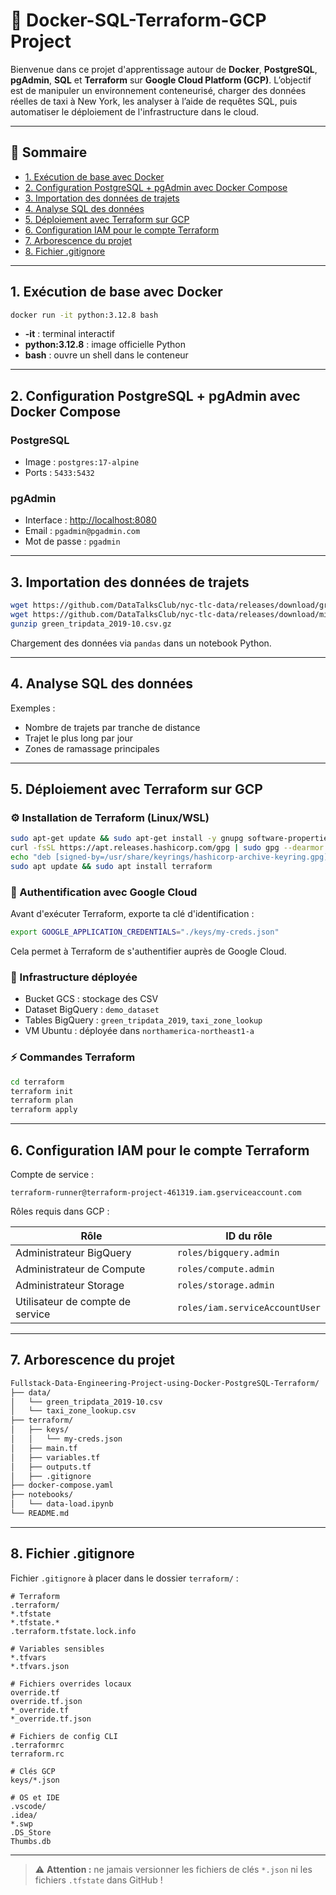 # 🚀 Docker-SQL-Terraform-GCP Project

Bienvenue dans ce projet d'apprentissage autour de **Docker**, **PostgreSQL**, **pgAdmin**, **SQL** et **Terraform** sur **Google Cloud Platform (GCP)**. L’objectif est de manipuler un environnement conteneurisé, charger des données réelles de taxi à New York, les analyser à l’aide de requêtes SQL, puis automatiser le déploiement de l'infrastructure dans le cloud.

---

## 🤩 Sommaire

* [1. Exécution de base avec Docker](#1-exécution-de-base-avec-docker)
* [2. Configuration PostgreSQL + pgAdmin avec Docker Compose](#2-configuration-postgresql--pgadmin-avec-docker-compose)
* [3. Importation des données de trajets](#3-importation-des-données-de-trajets)
* [4. Analyse SQL des données](#4-analyse-sql-des-données)
* [5. Déploiement avec Terraform sur GCP](#5-déploiement-avec-terraform-sur-gcp)
* [6. Configuration IAM pour le compte Terraform](#6-configuration-iam-pour-le-compte-terraform)
* [7. Arborescence du projet](#7-arborescence-du-projet)
* [8. Fichier .gitignore](#8-fichier-gitignore)

---

## 1. Exécution de base avec Docker

```bash
docker run -it python:3.12.8 bash
```

* **-it** : terminal interactif
* **python:3.12.8** : image officielle Python
* **bash** : ouvre un shell dans le conteneur

---

## 2. Configuration PostgreSQL + pgAdmin avec Docker Compose

### PostgreSQL

* Image : `postgres:17-alpine`
* Ports : `5433:5432`

### pgAdmin

* Interface : [http://localhost:8080](http://localhost:8080)
* Email : `pgadmin@pgadmin.com`
* Mot de passe : `pgadmin`

---

## 3. Importation des données de trajets

```bash
wget https://github.com/DataTalksClub/nyc-tlc-data/releases/download/green/green_tripdata_2019-10.csv.gz
wget https://github.com/DataTalksClub/nyc-tlc-data/releases/download/misc/taxi_zone_lookup.csv
gunzip green_tripdata_2019-10.csv.gz
```

Chargement des données via `pandas` dans un notebook Python.

---

## 4. Analyse SQL des données

Exemples :

* Nombre de trajets par tranche de distance
* Trajet le plus long par jour
* Zones de ramassage principales

---

## 5. Déploiement avec Terraform sur GCP

### ⚙️ Installation de Terraform (Linux/WSL)

```bash
sudo apt-get update && sudo apt-get install -y gnupg software-properties-common curl
curl -fsSL https://apt.releases.hashicorp.com/gpg | sudo gpg --dearmor -o /usr/share/keyrings/hashicorp-archive-keyring.gpg
echo "deb [signed-by=/usr/share/keyrings/hashicorp-archive-keyring.gpg] https://apt.releases.hashicorp.com $(lsb_release -cs) main" | sudo tee /etc/apt/sources.list.d/hashicorp.list
sudo apt update && sudo apt install terraform
```

### 🔑 Authentification avec Google Cloud

Avant d'exécuter Terraform, exporte ta clé d'identification :

```bash
export GOOGLE_APPLICATION_CREDENTIALS="./keys/my-creds.json"
```

Cela permet à Terraform de s'authentifier auprès de Google Cloud.

### 🔧 Infrastructure déployée

* Bucket GCS : stockage des CSV
* Dataset BigQuery : `demo_dataset`
* Tables BigQuery : `green_tripdata_2019`, `taxi_zone_lookup`
* VM Ubuntu : déployée dans `northamerica-northeast1-a`

### ⚡ Commandes Terraform

```bash
cd terraform
terraform init
terraform plan
terraform apply
```

---

## 6. Configuration IAM pour le compte Terraform

Compte de service :

```
terraform-runner@terraform-project-461319.iam.gserviceaccount.com
```

Rôles requis dans GCP :

| Rôle                             | ID du rôle                     |
| -------------------------------- | ------------------------------ |
| Administrateur BigQuery          | `roles/bigquery.admin`         |
| Administrateur de Compute        | `roles/compute.admin`          |
| Administrateur Storage           | `roles/storage.admin`          |
| Utilisateur de compte de service | `roles/iam.serviceAccountUser` |

---

## 7. Arborescence du projet

```bash
Fullstack-Data-Engineering-Project-using-Docker-PostgreSQL-Terraform/
├── data/
│   └── green_tripdata_2019-10.csv
│   └── taxi_zone_lookup.csv
├── terraform/
│   ├── keys/
│   │   └── my-creds.json
│   ├── main.tf
│   ├── variables.tf
│   ├── outputs.tf
│   ├── .gitignore
├── docker-compose.yaml
├── notebooks/
│   └── data-load.ipynb
└── README.md
```

---

## 8. Fichier .gitignore

Fichier `.gitignore` à placer dans le dossier `terraform/` :

```gitignore
# Terraform
.terraform/
*.tfstate
*.tfstate.*
.terraform.tfstate.lock.info

# Variables sensibles
*.tfvars
*.tfvars.json

# Fichiers overrides locaux
override.tf
override.tf.json
*_override.tf
*_override.tf.json

# Fichiers de config CLI
.terraformrc
terraform.rc

# Clés GCP
keys/*.json

# OS et IDE
.vscode/
.idea/
*.swp
.DS_Store
Thumbs.db
```

---

> ⚠️ **Attention :** ne jamais versionner les fichiers de clés `*.json` ni les fichiers `.tfstate` dans GitHub !
